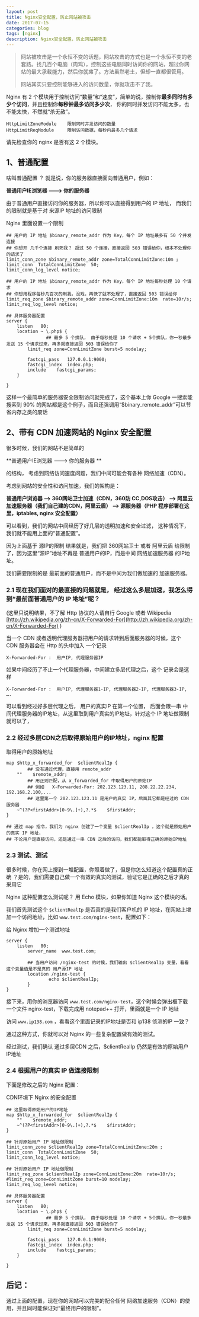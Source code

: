 ```yaml
---
layout: post
title: Nginx安全配置，防止网站被攻击
date: 2017-07-15
categories: blog
tags: [nginx]
description: Nginx安全配置，防止网站被攻击
---
```


> 网站被攻击是一个永恒不变的话题，网站攻击的方式也是一个永恒不变的老套路。找几百个电脑（肉鸡），控制这些电脑同时访问你的网站，超过你网站的最大承载能力，然后你就瘫了。方法虽然老土，但却一直都很管用。
> 
> 网站其实只要控制能够进入的访问数量，你就攻击不了我。


Nginx 有 2 个模块用于控制访问“数量”和“速度”，简单的说，控制你**最多同时有多少个访问**，并且控制你**每秒钟最多访问多少次**， 你的同时并发访问不能太多，也不能太快，不然就“杀无赦”。

	HttpLimitZoneModule    限制同时并发访问的数量
	HttpLimitReqModule     限制访问数据，每秒内最多几个请求

请先检查你的 nginx 是否有这 2 个模块。
 
## 1、普通配置

啥叫普通配置 ？ 就是说，你的服务器直接面向普通用户，例如：

**普通用户IE浏览器  ——->  你的服务器**

由于普通用户直接访问你的服务器，所以你可以直接得到用户的 IP 地址， 而我们的限制就是基于对 来源IP 地址的访问限制

Nginx 里面设置一个限制

	## 用户的 IP 地址 $binary_remote_addr 作为 Key，每个 IP 地址最多有 50 个并发连接
	## 你想开 几千个连接 刷死我？ 超过 50 个连接，直接返回 503 错误给你，根本不处理你的请求了
	limit_conn_zone $binary_remote_addr zone=TotalConnLimitZone:10m ;
	limit_conn  TotalConnLimitZone  50;
	limit_conn_log_level notice;
 
	## 用户的 IP 地址 $binary_remote_addr 作为 Key，每个 IP 地址每秒处理 10 个请求
	## 你想用程序每秒几百次的刷我，没戏，再快了就不处理了，直接返回 503 错误给你
	limit_req_zone $binary_remote_addr zone=ConnLimitZone:10m  rate=10r/s;
	limit_req_log_level notice;
 
	## 具体服务器配置
	server {
	    listen   80;
	    location ~ \.php$ {
 	               ## 最多 5 个排队， 由于每秒处理 10 个请求 + 5个排队，你一秒最多发送 15 个请求过来，再多就直接返回 503 错误给你了
 	        limit_req zone=ConnLimitZone burst=5 nodelay;
 
	        fastcgi_pass   127.0.0.1:9000;
	        fastcgi_index  index.php;
	        include    fastcgi_params;
	    }    
 
	}

这样一个最简单的服务器安全限制访问就完成了，这个基本上你 Google 一搜索能搜索到  90% 的网站都是这个例子，而且还强调用“$binary_remote_addr”可以节省内存之类的废话
 
## 2、带有 CDN 加速网站的 Nginx 安全配置

很多时候，我们的网站不是简单的

**普通用户IE浏览器  ——->  你的服务器 ** 

的结构， 考虑到网络访问速度问题，我们中间可能会有各种 网络加速（CDN）。

考虑到网站的安全性和访问加速，我们的架构是：

**普通用户浏览器  —–>  360网站卫士加速（CDN，360防 CC,DOS攻击） ——>  阿里云加速服务器（我们自己建的CDN，阿里云盾） —-> 源服务器（PHP 程序部署在这里，iptables, nginx 安全配置）**

可以看到，我们的网站中间经历了好几层的透明加速和安全过滤， 这种情况下，我们就不能用上面的“普通配置”。

因为上面基于  源IP的限制 结果就是，我们把 360网站卫士  或者  阿里云盾 给限制了，因为这里“源IP”地址不再是  普通用户的IP，而是中间  网络加速服务器 的IP地址。

我们需要限制的是 最前面的普通用户，而不是中间为我们做加速的 加速服务器。
 
### 2.1 现在我们面对的最直接的问题就是， 经过这么多层加速，我怎么得到“最前面普通用户的 IP 地址”呢？

(这里只说明结果，不了解 Http 协议的人请自行 Google 或者 Wikipedia  [http://zh.wikipedia.org/zh-cn/X-Forwarded-For](http://zh.wikipedia.org/zh-cn/X-Forwarded-For)  )

当一个 CDN 或者透明代理服务器把用户的请求转到后面服务器的时候，这个 CDN 服务器会在 Http 的头中加入 一个记录

	X-Forwarded-For :  用户IP, 代理服务器IP

如果中间经历了不止一个代理服务器，中间建立多层代理之后，这个 记录会是这样

	X-Forwarded-For :  用户IP, 代理服务器1-IP, 代理服务器2-IP, 代理服务器3-IP, ….

可以看到经过好多层代理之后， 用户的真实IP 在第一个位置， 后面会跟一串 中间代理服务器的IP地址，从这里取到用户真实的IP地址，针对这个 IP 地址做限制就可以了，
 
### 2.2 经过多层CDN之后取得原始用户的IP地址，nginx 配置

取得用户的原始地址

	map $http_x_forwarded_for  $clientRealIp {
	        ## 没有通过代理，直接用 remote_addr
	    ""    $remote_addr;  
	        ## 用正则匹配，从 x_forwarded_for 中取得用户的原始IP
 	        ## 例如   X-Forwarded-For: 202.123.123.11, 208.22.22.234, 192.168.2.100,...
 	        ## 这里第一个 202.123.123.11 是用户的真实 IP，后面其它都是经过的 CDN 服务器
	    ~^(?P<firstAddr>[0-9\.]+),?.*$    $firstAddr;
	}
 
	## 通过 map 指令，我们为 nginx 创建了一个变量 $clientRealIp ，这个就是原始用户的真实 IP 地址，
	## 不论用户是直接访问，还是通过一串 CDN 之后的访问，我们都能取得正确的原始IP地址
 
### 2.3 测试、测试

很多时候，你在网上搜到一堆配置，你照着做了，但是你怎么知道这个配置真的正确 ？是的，我们需要自己做一个有效的真实的测试，验证它是正确的之后才真的采用它

Nginx 这种配置怎么测试呢？ 用 Echo 模块，如果你知道 Nginx 这个模块的话。

我们首先测试这个 `$clientRealIp` 是否真的是我们客户机的 IP 地址，在网站上增加一个访问地址，比如  `www.test.com/nginx-test`，配置如下：

给 Nginx 增加一个测试地址

	server {
    	listen   80;
        	server_name  www.test.com;
 
        	## 当用户访问 /nginx-test 的时候，我们输出 $clientRealIp 变量，看看这个变量值是不是真的 用户源IP 地址
        	location /nginx-test {
                	echo $clientRealIp;
        	}
	}

接下来，用你的浏览器访问  `www.test.com/nginx-test`，这个时候会弹出框下载一个文件 nginx-test，下载完成用 notepad++ 打开，里面就是一个 IP 地址

访问 `www.ip138.com` ，看看这个里面记录的IP地址是否和 ip138 侦测的IP 一致？

通过这种方式，你就可以对 Nginx 的一些复杂配置做有效的测试。

经过测试，我们确认 通过多层CDN 之后，$clientRealIp 仍然是有效的原始用户IP地址
 
### 2.4 根据用户的真实 IP 做连接限制

下面是修改之后的 Nginx 配置：

CDN环境下 Nginx 的安全配置

	## 这里取得原始用户的IP地址
	map $http_x_forwarded_for  $clientRealIp {
    	""    $remote_addr;
    	~^(?P<firstAddr>[0-9\.]+),?.*$    $firstAddr;
	}
 
	## 针对原始用户 IP 地址做限制
	limit_conn_zone $clientRealIp zone=TotalConnLimitZone:20m ;
	limit_conn  TotalConnLimitZone  50;
	limit_conn_log_level notice;
 
	## 针对原始用户 IP 地址做限制
	limit_req_zone $clientRealIp zone=ConnLimitZone:20m  rate=10r/s;
	#limit_req zone=ConnLimitZone burst=10 nodelay;
	limit_req_log_level notice;
 
	## 具体服务器配置
	server {
    	listen   80;
    	location ~ \.php$ {
     	           ## 最多 5 个排队， 由于每秒处理 10 个请求 + 5个排队，你一秒最多发送 15 个请求过来，再多就直接返回 503 错误给你了
        	limit_req zone=ConnLimitZone burst=5 nodelay;
 
        	fastcgi_pass   127.0.0.1:9000;
        	fastcgi_index  index.php;
        	include    fastcgi_params;
    	}    
 
	}
 
## 后记：

通过上面的配置，现在你的网站可以完美的配合任何 网络加速服务（CDN）的使用，并且同时能保证对“最终用户的限制”。
